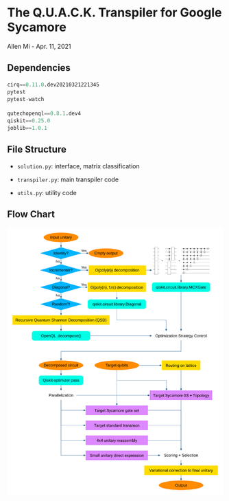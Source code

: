 # The Q.U.A.C.K. Transpiler for Google Sycamore

Allen Mi - Apr. 11, 2021

## Dependencies

```python
cirq==0.11.0.dev20210321221345
pytest
pytest-watch

qutechopenql==0.8.1.dev4
qiskit==0.25.0
joblib==1.0.1
```

## File Structure

- `solution.py`: interface, matrix classification

- `transpiler.py`: main transpiler code

- `utils.py`: utility code

## Flow Chart

![flowchart](docs/img/flowchart.svg)
